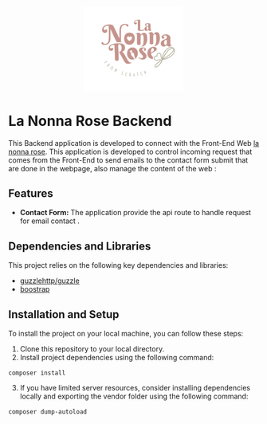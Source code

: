 <p align="center">
  <a href="https://www.lanonnarose.com" target="_blank">
    <img src="https://github.com/DiegoPevi05/lanonnarose-server/blob/main/public/logo.png" width="200">
  </a>
</p>

# La Nonna Rose Backend

This Backend application is developed to connect with the Front-End Web [la nonna rose](https://www.lanonnarose.com).
This application is developed to control incoming request that comes from the Front-End to send emails to the contact form submit that are done in the webpage, also manage the content of the web :

## Features

- **Contact Form:** The application provide the api route to handle request for email contact .


## Dependencies and Libraries

This project relies on the following key dependencies and libraries:

- [guzzlehttp/guzzle](https://packagist.org/packages/guzzlehttp/guzzle)
- [boostrap](https://getbootstrap.com/)

## Installation and Setup

To install the project on your local machine, you can follow these steps:

1. Clone this repository to your local directory.
2. Install project dependencies using the following command:
```
composer install
```
3. If you have limited server resources, consider installing dependencies locally and exporting the vendor folder using the following command:
```
composer dump-autoload
